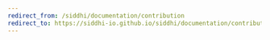 ```yaml
---
redirect_from: /siddhi/documentation/contribution
redirect_to: https://siddhi-io.github.io/siddhi/documentation/contribution/
---
```


